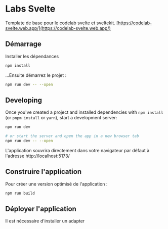 # Labs Svelte

Template de base pour le codelab svelte et sveltekit.
[https://codelab-svelte.web.app/](https://codelab-svelte.web.app/)

## Démarrage

Installer les dépendances

```bash
npm install
```

...Ensuite démarrez le projet :

```bash
npm run dev -- --open
```

## Developing

Once you've created a project and installed dependencies with `npm install` (or `pnpm install` or `yarn`), start a development server:

```bash
npm run dev

# or start the server and open the app in a new browser tab
npm run dev -- --open
```

L'application souvrira directement dans votre navigateur par défaut à l'adresse http://localhost:5173/

## Construire l'application

Pour créer une version optimisé de l'application :

```bash
npm run build
```

## Déployer l'application

Il est nécessaire d'installer un adapter